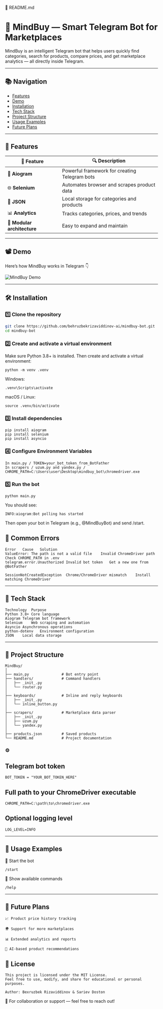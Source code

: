 📘 README.md
# 🧠 MindBuy — Smart Telegram Bot for Marketplaces

MindBuy is an intelligent Telegram bot that helps users quickly find categories, search for products, compare prices, and get marketplace analytics — all directly inside Telegram.

---

## 📚 Navigation
- [Features](#-features)
- [Demo](#-demo)
- [Installation](#-installation)
- [Tech Stack](#-tech-stack)
- [Project Structure](#-project-structure)
- [Usage Examples](#-usage-examples)
- [Future Plans](#-future-plans)

---

## 🎯 Features

| 📌 Feature | 🔍 Description |
|------------|----------------|
| 🤖 **Aiogram** | Powerful framework for creating Telegram bots |
| 🌐 **Selenium** | Automates browser and scrapes product data |
| 💾 **JSON** | Local storage for categories and products |
| 📊 **Analytics** | Tracks categories, prices, and trends |
| 🧱 **Modular architecture** | Easy to expand and maintain |

---

## 📽 Demo
Here’s how MindBuy works in Telegram 👇  

![MindBuy Demo](https://github.com/user-attachments/assets/393f72e0-ef52-4cb0-8670-d601f193838b)

---

## 🛠 Installation

### 1️⃣ Clone the repository
```bash
git clone https://github.com/behruzbekrizaviddinov-ai/mindbuy-bot.git
cd mindbuy-bot
```

### 2️⃣ Create and activate a virtual environment
Make sure Python 3.8+ is installed. Then create and activate a virtual environment:

```
python -m venv .venv

```

Windows:

```
.venv\Scripts\activate

```

macOS / Linux:

```
source .venv/bin/activate

```

### 3️⃣ Install dependencies

```
pip install aiogram
pip install selenium
pip install asyncio

```
### 4️⃣ Configure Environment Variables

```
In main.py / TOKEN=your_bot_token_from_BotFather 
In scrapers / uzum.py and yandex.py / CHROME_PATH=C:\Users\user\Desktop\mindbuy_bot\chromedriver.exe

```

### 5️⃣ Run the bot

```
python main.py

```
You should see:

```
INFO:aiogram:Bot polling has started

```
Then open your bot in Telegram (e.g., @MindBuyBot) and send /start.

## 🧩 Common Errors
```
Error	Cause	Solution
ValueError: The path is not a valid file	Invalid ChromeDriver path	Check CHROME_PATH in .env
telegram.error.Unauthorized	Invalid bot token	Get a new one from @BotFather

SessionNotCreatedException	Chrome/ChromeDriver mismatch	Install matching ChromeDriver
```
---

## 🧠 Tech Stack
```
Technology	Purpose
Python 3.8+	Core language
Aiogram	Telegram bot framework
Selenium	Web scraping and automation
Asyncio	Asynchronous operations
python-dotenv	Environment configuration
JSON	Local data storage

```
---

## 📂 Project Structure
```
MindBuy/
│
├── main.py               # Bot entry point
├── handlers/             # Command handlers
│   ├── _init_.py
│   └── router.py
│
├── keyboards/            # Inline and reply keyboards
│   ├── _init_.py
│   └── inline_button.py
│
├── scrapers/             # Marketplace data parser
│   ├── _init_.py
│   ├── uzum.py
│   └── yandex.py
│
├── products.json         # Saved products
└── README.md             # Project documentation

```
### ⚙️
## Telegram bot token
```
BOT_TOKEN = "YOUR_BOT_TOKEN_HERE"

```
## Full path to your ChromeDriver executable
```
CHROME_PATH=C:\path\to\chromedriver.exe
```
## Optional logging level
```
LOG_LEVEL=INFO
```
---

## 📌 Usage Examples

🏁 Start the bot
```
/start
```

💬 Show available commands
```
/help
```
---

## 🚀 Future Plans
```
📈 Product price history tracking

🌍 Support for more marketplaces

📊 Extended analytics and reports

🤖 AI-based product recommendations
```
## 📜 License
```
This project is licensed under the MIT License.
Feel free to use, modify, and share for educational or personal purposes.

Author: Bexruzbek Rizaviddinov & Sariev Doston
```
📧 For collaboration or support — feel free to reach out!
